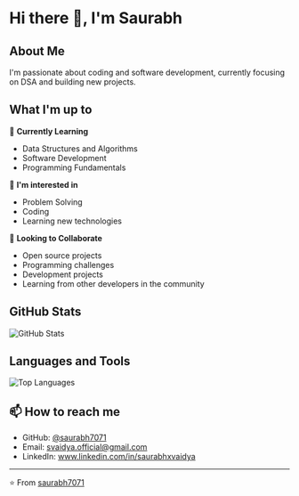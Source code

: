 # Hi there 👋, I'm Saurabh

## About Me
I'm passionate about coding and software development, currently focusing on DSA and building new projects.

## What I'm up to

🌱 **Currently Learning**
- Data Structures and Algorithms
- Software Development
- Programming Fundamentals

👀 **I'm interested in**
- Problem Solving
- Coding
- Learning new technologies

💞️ **Looking to Collaborate**
- Open source projects
- Programming challenges
- Development projects
- Learning from other developers in the community

## GitHub Stats
![GitHub Stats](https://github-readme-stats.vercel.app/api?username=saurabh7071&show_icons=true&theme=dark)

## Languages and Tools
![Top Languages](https://github-readme-stats.vercel.app/api/top-langs/?username=saurabh7071&layout=compact&theme=dark)

## 📫 How to reach me
- GitHub: [@saurabh7071](https://github.com/saurabh7071)
- Email: svaidya.official@gmail.com
- LinkedIn: www.linkedin.com/in/saurabhxvaidya

---
⭐️ From [saurabh7071](https://github.com/saurabh7071)
